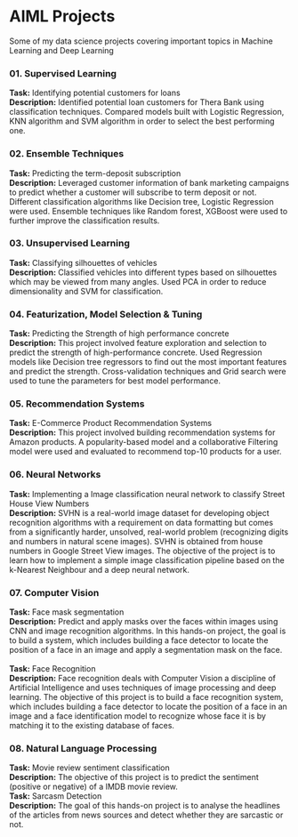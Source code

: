 # AIML Projects
Some of my data science projects covering important topics in Machine Learning and Deep Learning  
  
### 01. Supervised Learning  
**Task:** Identifying potential customers for loans  
**Description:** Identified potential loan customers for Thera Bank using classification techniques. Compared models built with Logistic Regression, KNN algorithm and SVM algorithm in order to select the best performing one.

### 02. Ensemble Techniques  
**Task:** Predicting the term-deposit subscription  
**Description:** Leveraged customer information of bank marketing campaigns to predict whether a customer will subscribe to term deposit or not. Different classification algorithms like Decision tree, Logistic Regression were used. Ensemble techniques like Random forest, XGBoost were used to further improve the classification results.

### 03. Unsupervised Learning  
**Task:** Classifying silhouettes of vehicles  
**Description:** Classified vehicles into different types based on silhouettes which may be viewed from many angles. Used PCA in order to reduce dimensionality and SVM for classification.

### 04. Featurization, Model Selection & Tuning  
**Task:** Predicting the Strength of high performance concrete  
**Description:** This project involved feature exploration and selection to predict the strength of high-performance concrete. Used Regression models like Decision tree regressors to find out the most important features and predict the strength. Cross-validation techniques and Grid search were used to tune the parameters for best model performance.

### 05. Recommendation Systems 
**Task:** E-Commerce Product Recommendation Systems  
**Description:** This project involved building recommendation systems for Amazon products. A popularity-based model and a collaborative Filtering model were used and evaluated to recommend top-10 products for a user.

### 06. Neural Networks  
**Task:** Implementing a Image classification neural network to classify Street House View Numbers  
**Description:** SVHN is a real-world image dataset for developing object recognition algorithms with a requirement on data formatting but comes from a significantly harder, unsolved, real-world problem (recognizing digits and numbers in natural scene images). SVHN is obtained from house numbers in Google Street View images. The objective of the project is to learn how to implement a simple image classification pipeline based on the k-Nearest Neighbour and a deep neural network.

### 07. Computer Vision  
**Task:** Face mask segmentation  
**Description:** Predict and apply masks over the faces within images using CNN and image recognition algorithms. In this hands-on project, the goal is to build a system, which includes building a face detector to locate the position of a face in an image and apply a segmentation mask on the face.  
<br>
**Task:** Face Recognition  
**Description:** Face recognition deals with Computer Vision a discipline of Artificial Intelligence and uses techniques of image processing and deep learning. The objective of this project is to build a face recognition system, which includes building a face detector to locate the position of a face in an image and a face identification model to recognize whose face it is by matching it to the existing database of faces.  

### 08. Natural Language Processing  
**Task:** Movie review sentiment classification  
**Description:** The objective of this project is to predict the sentiment (positive or negative) of a IMDB movie review. 
<br>
**Task:** Sarcasm Detection  
**Description:** The goal of this hands-on project is to analyse the headlines of the articles from news sources and detect whether they are sarcastic or not.  